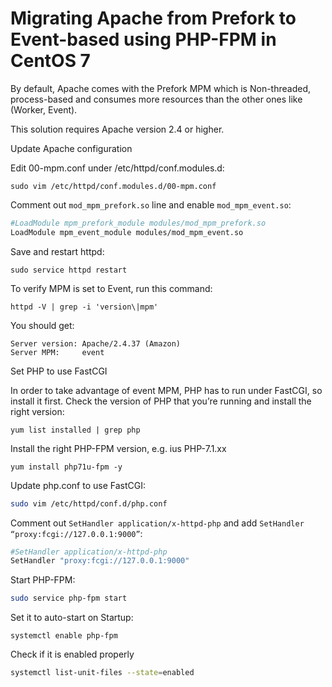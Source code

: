 # Migrating Apache from Prefork to Event-based using PHP-FPM in CentOS 7

By default, Apache comes with the Prefork MPM which is Non-threaded, process-based 
and consumes more resources than the other ones like (Worker, Event).

This solution requires Apache version 2.4 or higher.

Update Apache configuration

Edit 00-mpm.conf under /etc/httpd/conf.modules.d:

```shell
sudo vim /etc/httpd/conf.modules.d/00-mpm.conf
```

Comment out `mod_mpm_prefork.so` line and enable `mod_mpm_event.so`:

```bash
#LoadModule mpm_prefork_module modules/mod_mpm_prefork.so
LoadModule mpm_event_module modules/mod_mpm_event.so
```

Save and restart httpd:

```shell
sudo service httpd restart
```

To verify MPM is set to Event, run this command:

```shell
httpd -V | grep -i 'version\|mpm'
```

You should get:

```shell
Server version: Apache/2.4.37 (Amazon)
Server MPM:     event
```

Set PHP to use FastCGI

In order to take advantage of event MPM, PHP has to run under FastCGI, so install it first. 
Check the version of PHP that you’re running and install the right version:

```shell
yum list installed | grep php
```

Install the right PHP-FPM version, e.g. ius PHP-7.1.xx

```shell
yum install php71u-fpm -y
```
Update php.conf to use FastCGI:

```bash
sudo vim /etc/httpd/conf.d/php.conf
```

Comment out `SetHandler application/x-httpd-php` and add `SetHandler “proxy:fcgi://127.0.0.1:9000”`:

```bash
#SetHandler application/x-httpd-php
SetHandler "proxy:fcgi://127.0.0.1:9000"
```

Start PHP-FPM:

```bash
sudo service php-fpm start
```

Set it to auto-start on Startup:

```shell
systemctl enable php-fpm
```

Check if it is enabled properly

```bash
systemctl list-unit-files --state=enabled
```
